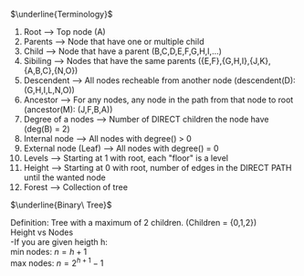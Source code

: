 $\underline{Terminology}$ <br/>
1. Root --> Top node (A)
2. Parents --> Node that have one or multiple child
3. Child --> Node that have a parent (B,C,D,E,F,G,H,I,...)
4. Sibiling --> Nodes that have the same parents ({E,F},{G,H,I},{J,K},{A,B,C},{N,O})
5. Descendent --> All nodes recheable from another node (descendent(D): (G,H,I,L,N,O))
6. Ancestor --> For any nodes, any node in the path from that node to root (ancestor(M): (J,F,B,A))
7. Degree of a nodes --> Number of DIRECT children the node have (deg(B) = 2)
8. Internal node --> All nodes with degree() > 0
9. External node (Leaf) --> All nodes with degree() = 0 
10. Levels --> Starting at 1 with root, each "floor" is a level
11. Height --> Starting at 0 with root, number of edges in the DIRECT PATH until the wanted node
12. Forest --> Collection of tree


$\underline{Binary\ Tree}$ <br/>

Definition: Tree with a maximum of 2 children. (Children = {0,1,2}) <br/>
Height vs Nodes <br/>
-If you are given heigth h: <br/>
min nodes: $n=h+1$ <br/>
max nodes: $n=2^{h+1}-1$ <br/>



